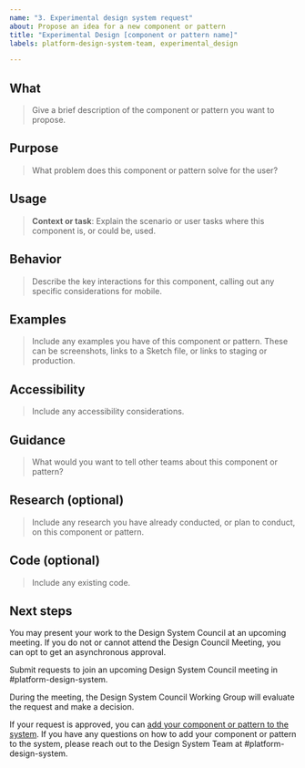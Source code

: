 ```yaml
---
name: "3. Experimental design system request"
about: Propose an idea for a new component or pattern
title: "Experimental Design [component or pattern name]"
labels: platform-design-system-team, experimental_design

---
```


## What
> Give a brief description of the component or pattern you want to propose.

## Purpose
> What problem does this component or pattern solve for the user?

## Usage
> **Context or task**: Explain the scenario or user tasks where this component is, or could be, used.

## Behavior
> Describe the key interactions for this component, calling out any specific considerations for mobile.

## Examples
> Include any examples you have of this component or pattern. These can be screenshots, links to a Sketch file, or links to staging or production.

## Accessibility
> Include any accessibility considerations.

## Guidance
> What would you want to tell other teams about this component or pattern?

## Research (optional)
> Include any research you have already conducted, or plan to conduct, on this component or pattern.

## Code (optional)
> Include any existing code.

## Next steps
You may present your work to the Design System Council at an upcoming meeting. If you do not or cannot attend the Design Council Meeting, you can opt to get an asynchronous approval. 

Submit requests to join an upcoming Design System Council meeting in #platform-design-system.  

During the meeting, the Design System Council Working Group will evaluate the request and make a decision. 

If your request is approved, you can [add your component or pattern to the system](https://design.va.gov/about/contributing-to-the-design-system/add-a-component-or-pattern-once-approved). If you have any questions on how to add your component or pattern to the system, please reach out to the Design System Team at #platform-design-system.
